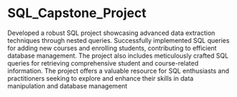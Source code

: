 # SQL_Capstone_Project
Developed a robust SQL project showcasing advanced data extraction techniques through nested queries. Successfully implemented SQL queries for adding new courses and enrolling students, contributing to efficient database management. The project also includes meticulously crafted SQL queries for retrieving comprehensive student and course-related information. The project offers a valuable resource for SQL enthusiasts and practitioners seeking to explore and enhance their skills in data manipulation and database management
